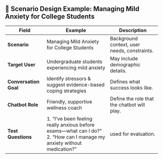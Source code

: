 ## 🧪 Scenario Design Example: Managing Mild Anxiety for College Students

| **Field**             | **Example**                                                      | **Description**                                                                 |
|----------------------|------------------------------------------------------------------|---------------------------------------------------------------------------------|
| **Scenario**         | Managing Mild Anxiety for College Students                       | Background context, user needs, constraints.                                   |
| **Target User**      | Undergraduate students experiencing mild anxiety                 | May include demographic details.                                               |
| **Conversation Goal**| Identify stressors & suggest evidence-based coping strategies     | Defines what success looks like.                                               |
| **Chatbot Role**     | Friendly, supportive wellness coach                              | Define the role that the chatbot will play.                                    |
| **Test Questions**   | 1. “I’ve been feeling really anxious before exams—what can I do?”<br>2. “How can I manage my anxiety without medication?” | used for evaluation.                                 |
